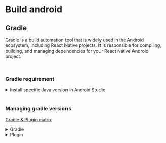 # Build android

## Gradle

Gradle is a build automation tool that is widely used in the Android ecosystem, including React Native projects. It is responsible for compiling, building, and managing dependencies for your React Native Android project.

<br>

### Gradle requirement

<details>
<summary>Install specific Java version in Android Studio</summary>

On Android studio navigate to `gradle settings` and download/select select the right version of Gradle JDK

</details>

<br>

### Managing gradle versions

[Gradle & Plugin matrix](https://developer.android.com/studio/releases/gradle-plugin?hl=fr#updating-gradle)

<details>
<summary>Gradle</summary>

```properties
# path: android/gradle/wrapper/gradle-wrapper.properties

distributionUrl=https\://services.gradle.org/distributions/gradle-<VERSION>.zip
```

</details>

<details>
<summary>Plugin</summary>

```gradle
// path: android/build.gradle

buildscript {
    dependencies {
        classpath 'com.android.tools.build:gradle:<VERSION>'
    }
}
```

</details>
